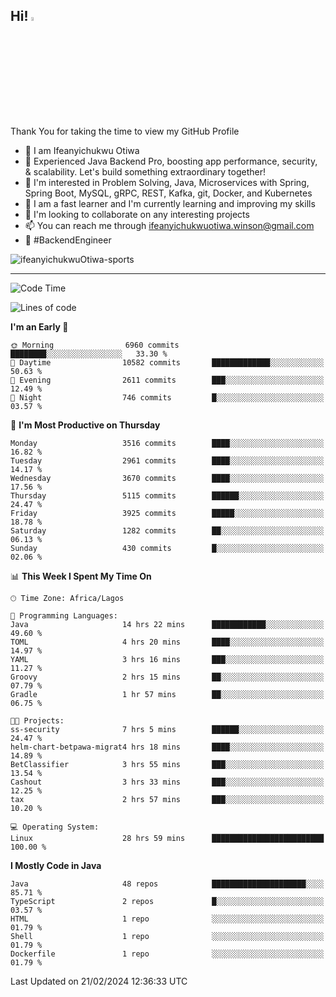 <!-- BLOG-POST-LIST:START --><!-- BLOG-POST-LIST:END -->

## Hi! <img src="https://media.giphy.com/media/hvRJCLFzcasrR4ia7z/giphy.gif" width="4%"> 

Thank You for taking the time to view my GitHub Profile

- 👋 I am Ifeanyichukwu Otiwa
- 🚀 Experienced Java Backend Pro, boosting app performance, security, & scalability. Let's build something extraordinary together!
- 👀 I'm interested in Problem Solving, Java, Microservices with Spring, Spring Boot, MySQL, gRPC, REST, Kafka, git, Docker, and Kubernetes
- 🌱 I am a fast learner and I'm currently learning and improving my skills
- 💞️ I'm looking to collaborate on any interesting projects
- 📫 You can reach me through ifeanyichukwuotiwa.winson@gmail.com
- 🚀 #BackendEngineer

<p align="left" marginTop="10px"> <img src="https://komarev.com/ghpvc/?username=ifeanyichukwuOtiwa-sports&label=Profile%20views&color=0e75b6&style=for-the-badge" alt="ifeanyichukwuOtiwa-sports" /> </p>

***

<!--START_SECTION:waka-->
![Code Time](http://img.shields.io/badge/Code%20Time-2%2C270%20hrs%209%20mins-blue)

![Lines of code](https://img.shields.io/badge/From%20Hello%20World%20I%27ve%20Written-5.8%20million%20lines%20of%20code-blue)

**I'm an Early 🐤** 

```text
🌞 Morning                6960 commits        ████████░░░░░░░░░░░░░░░░░   33.30 % 
🌆 Daytime                10582 commits       █████████████░░░░░░░░░░░░   50.63 % 
🌃 Evening                2611 commits        ███░░░░░░░░░░░░░░░░░░░░░░   12.49 % 
🌙 Night                  746 commits         █░░░░░░░░░░░░░░░░░░░░░░░░   03.57 % 
```
📅 **I'm Most Productive on Thursday** 

```text
Monday                   3516 commits        ████░░░░░░░░░░░░░░░░░░░░░   16.82 % 
Tuesday                  2961 commits        ████░░░░░░░░░░░░░░░░░░░░░   14.17 % 
Wednesday                3670 commits        ████░░░░░░░░░░░░░░░░░░░░░   17.56 % 
Thursday                 5115 commits        ██████░░░░░░░░░░░░░░░░░░░   24.47 % 
Friday                   3925 commits        █████░░░░░░░░░░░░░░░░░░░░   18.78 % 
Saturday                 1282 commits        ██░░░░░░░░░░░░░░░░░░░░░░░   06.13 % 
Sunday                   430 commits         █░░░░░░░░░░░░░░░░░░░░░░░░   02.06 % 
```


📊 **This Week I Spent My Time On** 

```text
🕑︎ Time Zone: Africa/Lagos

💬 Programming Languages: 
Java                     14 hrs 22 mins      ████████████░░░░░░░░░░░░░   49.60 % 
TOML                     4 hrs 20 mins       ████░░░░░░░░░░░░░░░░░░░░░   14.97 % 
YAML                     3 hrs 16 mins       ███░░░░░░░░░░░░░░░░░░░░░░   11.27 % 
Groovy                   2 hrs 15 mins       ██░░░░░░░░░░░░░░░░░░░░░░░   07.79 % 
Gradle                   1 hr 57 mins        ██░░░░░░░░░░░░░░░░░░░░░░░   06.75 % 

🐱‍💻 Projects: 
ss-security              7 hrs 5 mins        ██████░░░░░░░░░░░░░░░░░░░   24.47 % 
helm-chart-betpawa-migrat4 hrs 18 mins       ████░░░░░░░░░░░░░░░░░░░░░   14.89 % 
BetClassifier            3 hrs 55 mins       ███░░░░░░░░░░░░░░░░░░░░░░   13.54 % 
Cashout                  3 hrs 33 mins       ███░░░░░░░░░░░░░░░░░░░░░░   12.25 % 
tax                      2 hrs 57 mins       ███░░░░░░░░░░░░░░░░░░░░░░   10.20 % 

💻 Operating System: 
Linux                    28 hrs 59 mins      █████████████████████████   100.00 % 
```

**I Mostly Code in Java** 

```text
Java                     48 repos            █████████████████████░░░░   85.71 % 
TypeScript               2 repos             █░░░░░░░░░░░░░░░░░░░░░░░░   03.57 % 
HTML                     1 repo              ░░░░░░░░░░░░░░░░░░░░░░░░░   01.79 % 
Shell                    1 repo              ░░░░░░░░░░░░░░░░░░░░░░░░░   01.79 % 
Dockerfile               1 repo              ░░░░░░░░░░░░░░░░░░░░░░░░░   01.79 % 
```




 Last Updated on 21/02/2024 12:36:33 UTC
<!--END_SECTION:waka-->

<!--
<p align="center">
![trophy](https://github-profile-trophy.vercel.app/?username=ifeanyichukwuOtiwa-sports&theme=onedark) (https://github.com/ryo-ma/github-profile-trophy)
</p>
-->

<!---
ifeanyi-otiwa/ifeanyi-otiwa is a ✨ special ✨ repository because its `README.md` (this file) appears on your GitHub profile.
You can click the Preview link to take a look at your changes.
--->
